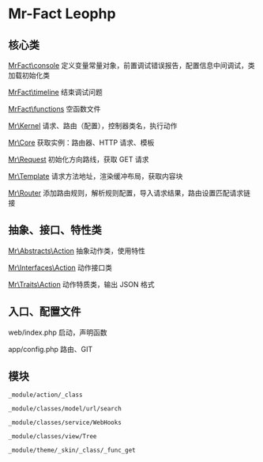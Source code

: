 # Mr-Fact Leophp



## 核心类

[MrFact\console](console.md) 定义变量常量对象，前置调试错误报告，配置信息中间调试，类加载初始化类

[MrFact\timeline](timeline.md) 结束调试问题

[MrFact\functions](functions.md) 空函数文件

[Mr\Kernel](Kernel.md) 请求、路由（配置），控制器类名，执行动作

[Mr\Core](Core.md) 获取实例：路由器、HTTP 请求、模板

[Mr\Request](Request.md)  初始化方向路线，获取 GET 请求

[Mr\Template](Template.md) 请求方法地址，渲染缓冲布局，获取内容块

[Mr\Router](Router.md) 添加路由规则，解析规则配置，导入请求结果，路由设置匹配请求链接



## 抽象、接口、特性类

[Mr\Abstracts\Action]() 抽象动作类，使用特性

[Mr\Interfaces\Action]()  动作接口类

[Mr\Traits\Action]() 动作特质类，输出 JSON 格式



## 入口、配置文件

web/index.php 启动，声明函数

app/config.php 路由、GIT



## 模块

`_module/action/_class`

`_module/classes/model/url/search`

`_module/classes/service/WebHooks`

`_module/classes/view/Tree`

`_module/theme/_skin/_class/_func_get`